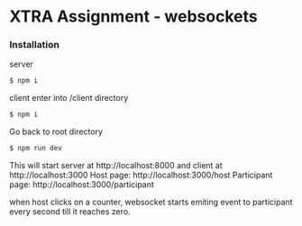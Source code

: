 # XTRA Assignment - websockets

### Installation
server
```sh
$ npm i
```

client
enter into /client directory
```sh
$ npm i
```

Go back to root directory
```sh
$ npm run dev
```

This will start server at http://localhost:8000 and client at http://localhost:3000
Host page: http://localhost:3000/host
Participant page: http://localhost:3000/participant

when host clicks on a counter, websocket starts emiting event to participant every second till it reaches zero.
